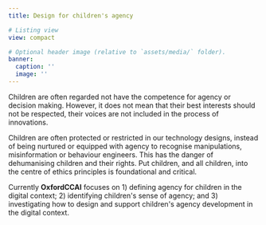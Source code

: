 ```yaml
---
title: Design for children's agency

# Listing view
view: compact

# Optional header image (relative to `assets/media/` folder).
banner:
  caption: ''
  image: ''
---
```



Children are often regarded not have the competence for agency or decision making. However, it does not mean that their best interests should not be respected, their voices are not included in the process of innovations.

Children are often protected or restricted in our technology designs, instead of being nurtured or equipped with agency to recognise manipulations, misinformation or behaviour engineers. This has the danger of dehumanising children and their rights. Put children, and all children, into the centre of ethics principles is foundational and critical. 


Currently **OxfordCCAI** focuses on 1) defining agency for children in the digital context; 2) identifying children's sense of agency; and 3) investigating how to design and support children's agency development in the digital context. 

